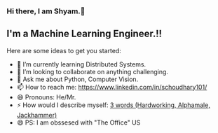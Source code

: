 ### Hi there, I am Shyam.👋

## I'm a Machine Learning Engineer.!!

Here are some ideas to get you started:

- 🌱 I’m currently learning Distributed Systems.
- 👯 I’m looking to collaborate on anything challenging.
- 💬 Ask me about Python, Computer Vision.
- 📫 How to reach me: https://www.linkedin.com/in/schoudhary101/
- 😄 Pronouns: He/Mr.
- ⚡ How would I describe myself: [3 words (Hardworking, Alphamale, Jackhammer)](https://youtu.be/JJzMUqXrQrE?t=21)
- 😄 PS: I am obssesed with "The Office" US
